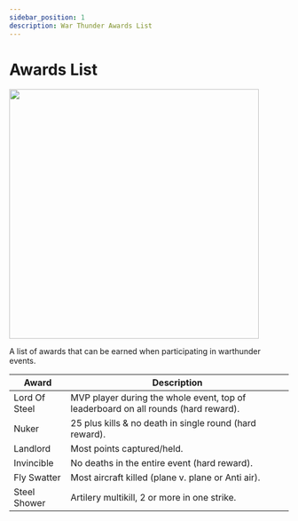 ```yaml
---
sidebar_position: 1
description: War Thunder Awards List
---
```


# Awards List

<div class="flex-vcenter mb-1">
<img src="https://cdn.cloudflare.steamstatic.com/steam/apps/236390/header.jpg" width="450px"/>
</div>

A list of awards that can be earned when participating in warthunder events.

| Award         | Description                                                                                                        |
| ------------- | ------------------------------------------------------------------------------------------------------------------ |
| Lord Of Steel | MVP player during the whole event, top of leaderboard on all rounds <span class="text-muted">(hard reward).</span> |
| Nuker         | 25 plus kills & no death in single round <span class="text-muted">(hard reward).</span>                            |
| Landlord      | Most points captured/held.                                                                                         |
| Invincible    | No deaths in the entire event <span class="text-muted">(hard reward).</span>                                       |
| Fly Swatter   | Most aircraft killed <span class="text-muted">(plane v. plane or Anti air).</span>                                 |
| Steel Shower  | Artilery multikill, 2 or more in one strike.                                                                       |